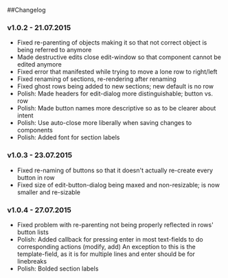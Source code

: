 ##Changelog

### v1.0.2 - 21.07.2015
- Fixed re-parenting of objects making it so that not correct object is being referred to anymore
- Made destructive edits close edit-window so that component cannot be edited anymore
- Fixed error that manifested while trying to move a lone row to right/left
- Fixed renaming of sections, re-rendering after renaming
- Fixed ghost rows being added to new sections; new default is no row
- Polish: Made headers for edit-dialog more distinguishable; button vs. row
- Polish: Made button names more descriptive so as to be clearer about intent
- Polish: Use auto-close more liberally when saving changes to components
- Polish: Added font for section labels 

### v1.0.3 - 23.07.2015
- Fixed re-naming of buttons so that it doesn't actually re-create every button in row
- Fixed size of edit-button-dialog being maxed and non-resizable; is now smaller and re-sizable

### v1.0.4 - 27.07.2015
- Fixed problem with re-parenting not being properly reflected in rows' button lists
- Polish: Added callback for pressing enter in most text-fields to do corresponding actions (modify, add)
  An exception to this is the template-field, as it is for multiple lines and enter should be for linebreaks
- Polish: Bolded section labels
